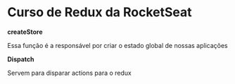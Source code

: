 <h1>Curso de Redux da RocketSeat</h1>

<strong>createStore</strong>
<p>Essa função é a responsável por criar o estado global de nossas aplicações</p>

<strong>Dispatch</strong>
<p>Servem para disparar actions para o redux</p>